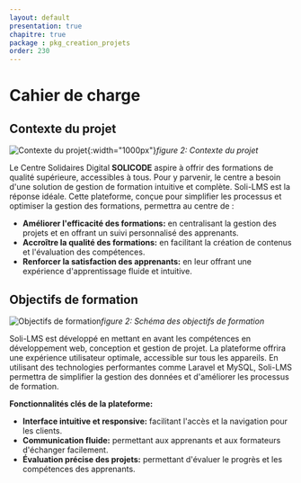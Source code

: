 ```yaml
---
layout: default
presentation: true
chapitre: true
package : pkg_creation_projets
order: 230
---
```


# Cahier de charge  
## Contexte du projet
![Contexte du projet](/soli-lms/pkg_creation_projets/Besoin/images/Soli-LMS.png){:width="1000px"}*figure 2: Contexte du projet*

Le Centre Solidaires Digital **SOLICODE** aspire à offrir des formations de qualité supérieure, accessibles à tous. Pour y parvenir, le centre a besoin d'une solution de gestion de formation intuitive et complète. Soli-LMS est la réponse idéale. Cette plateforme, conçue pour simplifier les processus et optimiser la gestion des formations, permettra au centre de :

* **Améliorer l'efficacité des formations:** en centralisant la gestion des projets et en offrant un suivi personnalisé des apprenants.
* **Accroître la qualité des formations:** en facilitant la création de contenus et l'évaluation des compétences.
* **Renforcer la satisfaction des apprenants:** en leur offrant une expérience d'apprentissage fluide et intuitive.






## Objectifs de formation 

![Objectifs de formation](/soli-lms/pkg_creation_projets/Besoin/images/shema.png)*figure 2: Schéma des objectifs de formation*

 Soli-LMS est développé en mettant en avant les compétences en développement web, conception et gestion de projet. La plateforme offrira une expérience utilisateur optimale, accessible sur tous les appareils. En utilisant des technologies performantes comme Laravel et MySQL, Soli-LMS permettra de simplifier la gestion des données et d'améliorer les processus de formation.

**Fonctionnalités clés de la plateforme:**

* **Interface intuitive et responsive:** facilitant l'accès et la navigation pour les clients.
* **Communication fluide:** permettant aux apprenants et aux formateurs d'échanger facilement.
* **Évaluation précise des projets:** permettant d'évaluer le progrès et les compétences des apprenants. 





